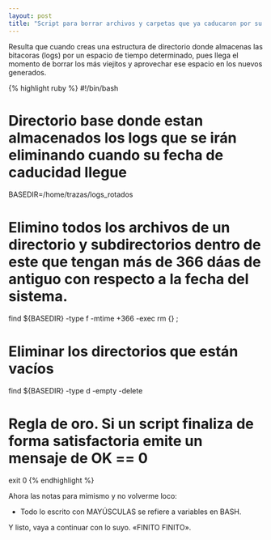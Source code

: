 ```yaml
---
layout: post
title: "Script para borrar archivos y carpetas que ya caducaron por su tiempo en GNU/Linux"
---
```


Resulta que cuando creas una estructura de directorio donde almacenas las bitacoras (logs) por un espacio de tiempo determinado, pues llega el momento de borrar los más viejitos y aprovechar ese espacio en los nuevos generados. 

{% highlight ruby %}
#!/bin/bash

# Directorio base donde estan almacenados los logs que se irán eliminando cuando su fecha de caducidad llegue
BASEDIR=/home/trazas/logs_rotados 

# Elimino todos los archivos de un directorio y subdirectorios dentro de este que tengan más de 366 dáas de antiguo con respecto a la fecha del sistema.
find ${BASEDIR} -type f -mtime +366 -exec rm {} \;

# Eliminar los directorios que están vacíos
find ${BASEDIR} -type d -empty -delete

# Regla de oro. Si un script finaliza de forma satisfactoria emite un mensaje de OK == 0
exit 0
{% endhighlight %}

Ahora las notas para mimismo y no volverme loco:

* Todo lo escrito con MAYÚSCULAS se refiere a variables en BASH.

Y listo, vaya a continuar con lo suyo. «FINITO FINITO».
